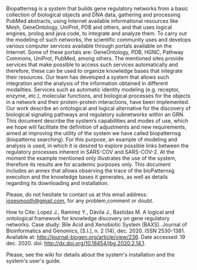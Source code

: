 Biopatternsg is a system that builds gene regulatory networks from a basic collection of biological objects and DNA data, gathering and processing PubMed abstracts, using Internet available informational resources like Mesh, GeneOntology, UniProt, PDB and others, and that uses logical engines, prolog and java code, to integrate and analyze them. To carry out the modeling of such networks, the scientific community uses and develops various computer services available through portals available on the Internet. Some of these portals are: GeneOntology, PDB, HGNC, Pathway Commons, UniProt, PubMed, among others. The mentioned sites provide services that make possible to access such services automatically and therefore, these can be used to organize knowledge bases that integrate their resources. Our team has developed a system that allows such integration and the analysis of the information obtained in different modalities. Services such as automatic identity modeling (e.g. receptor, enzyme, etc.), molecular functions, and biological processes for the objects in a network and their protein-protein interactions, have been implemented. Our work describe an ontological and logical alternative for the discovery of biological signaling pathways and regulatory subnetworks within an GRN. This document describe the system’s capabilities and modes of use, which we hope will facilitate the definition of adjustments and new requirements, aimed at improving the utility of the system we have called biopatternsg (biopatterns searching). For this purpose, an example of modeling and analysis is used, in which it is desired to explore possible links between the regulatory processes inherent in SARS-COV and SARS-COV-2. At the moment the example mentioned only illustrates the use of the system, therefore its results are for academic purposes only. This document includes an annex that allows observing the trace of the bioPatternsg execution and the knowledge bases it generates, as well as details regarding its downloading and installation.

Please, do not hesitate to contact us at this email address: josesmooth@gmail.com, for any problem,comment or doubt.

How to Cite: Lopez J., Ramirez Y., Dávila J., Bastidas M. A logical and ontological framework for knowledge discovery on gene regulatory networks. Case study: Bile Acid and Xenobiotic System (BAXS). Journal of Bioinformatics and Genomics, [S.l.], n. 2 (14), dec. 2020. ISSN 2530-1381. Available at: http://journal-biogen.org/article/view/236. Date accessed: 19 dec. 2020. doi: http://dx.doi.org/10.18454/jbg.2020.2.14.1.

Please, see the wiki for details about the system's installation and the system's user's guide.
